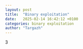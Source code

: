 ```yaml
---
layout: post
title:  "Binary exploitation"
date:   2025-02-14 16:42:12 +0100
categories: binary exploitation
author: "Targazh"
---
```

3